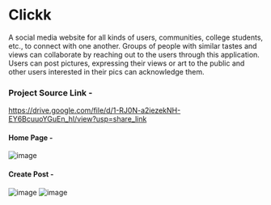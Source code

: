 # Clickk
A social media website for all kinds of users, communities, college 
students, etc., to connect with one another. Groups of people with similar tastes and 
views can collaborate by reaching out to the users through this application. Users can 
post pictures, expressing their views or art to the public and other users interested in 
their pics can acknowledge them.

### Project Source Link - 
https://drive.google.com/file/d/1-RJ0N-a2iezekNH-EY6BcuuoYGuEn_hl/view?usp=share_link

#### Home Page - 
![image](https://github.com/rahulr0/clickk_iwp/assets/104730466/edeca907-3d68-4bb0-b31c-8e142db996bf)

#### Create Post -
![image](https://github.com/rahulr0/clickk_iwp/assets/104730466/2ab89c9f-d391-44f6-862b-7f90e8870748)
![image](https://github.com/rahulr0/clickk_iwp/assets/104730466/ec9c840c-420c-4103-80bf-d1154d7519df)
